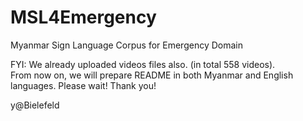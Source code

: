 # MSL4Emergency
Myanmar Sign Language Corpus for Emergency Domain  

FYI: We already uploaded videos files also. (in total 558 videos).  
From now on, we will prepare README in both Myanmar and English languages.
Please wait!
Thank you!

y@Bielefeld
